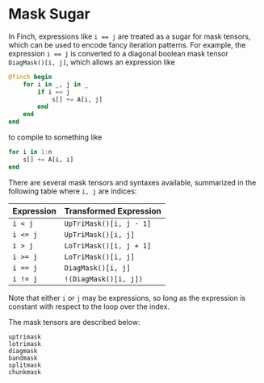 # Mask Sugar

In Finch, expressions like `i == j` are treated as a sugar for mask tensors, which can
be used to encode fancy iteration patterns. For example, the expression `i == j`
is converted to a diagonal boolean mask tensor `DiagMask()[i, j]`, which allows
an expression like

```julia
@finch begin
    for i in _, j in _
        if i == j
            s[] += A[i, j]
        end
    end
end
```

to compile to something like

```julia
for i in 1:n
    s[] += A[i, i]
end
```

There are several mask tensors and syntaxes available, summarized in the
following table where `i, j` are indices:

| Expression | Transformed Expression  |
|:---------- |:----------------------- |
| `i < j`    | `UpTriMask()[i, j - 1]` |
| `i <= j`   | `UpTriMask()[i, j]`     |
| `i > j`    | `LoTriMask()[i, j + 1]` |
| `i >= j`   | `LoTriMask()[i, j]`     |
| `i == j`   | `DiagMask()[i, j]`      |
| `i != j`   | `!(DiagMask()[i, j])`   |

Note that either `i` or `j` may be expressions, so long as the expression is
constant with respect to the loop over the index.

The mask tensors are described below:

```@docs
uptrimask
lotrimask
diagmask
bandmask
splitmask
chunkmask
```
